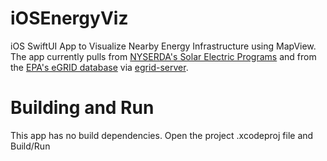 # iOSEnergyViz
iOS SwiftUI App to Visualize Nearby Energy Infrastructure using MapView. The app currently pulls from [NYSERDA's Solar Electric Programs](https://dev.socrata.com/foundry/data.ny.gov/3x8r-34rs) and from the [EPA's eGRID database](https://www.epa.gov/egrid) via [egrid-server](https://github.com/hbridge/egrid-server).

# Building and Run

This app has no build dependencies.  Open the project .xcodeproj file and Build/Run
